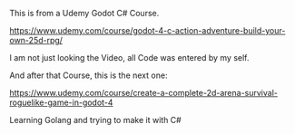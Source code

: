 This is from a Udemy Godot C# Course.

https://www.udemy.com/course/godot-4-c-action-adventure-build-your-own-25d-rpg/

I am not just looking the Video, all Code was entered by my self.

And after that Course, this is the next one:

https://www.udemy.com/course/create-a-complete-2d-arena-survival-roguelike-game-in-godot-4

Learning Golang and trying to make it with C#
